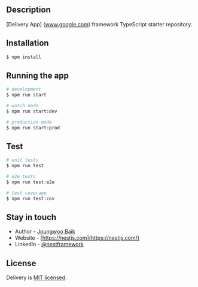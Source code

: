<p align="center">

</p>

## Description

[Delivery App] (www.google.com) framework TypeScript starter repository.

## Installation

```bash
$ npm install
```

## Running the app

```bash
# development
$ npm run start

# watch mode
$ npm run start:dev

# production mode
$ npm run start:prod
```

## Test

```bash
# unit tests
$ npm run test

# e2e tests
$ npm run test:e2e

# test coverage
$ npm run test:cov
```

## Stay in touch

- Author - [Joungwoo Baik]()
- Website - [https://nestjs.com](https://nestjs.com/)
- LinkedIn - [@nestframework](https://twitter.com/nestframework)

## License

Delivery is [MIT licensed](LICENSE).
